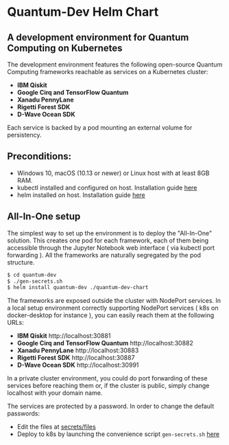 # Quantum-Dev Helm Chart

## A development environment for Quantum Computing on Kubernetes

The development environment features the following open-source Quantum Computing frameworks reachable as services on a Kubernetes cluster:

* **IBM Qiskit**
* **Google Cirq and TensorFlow Quantum**
* **Xanadu PennyLane**
* **Rigetti Forest SDK**
* **D-Wave Ocean SDK**

Each service is backed by a pod mounting an external volume for persistency.

## Preconditions:

* Windows 10, macOS (10.13 or newer) or Linux host with at least 8GB RAM.
* kubectl installed and configured on host. Installation guide [here](https://kubernetes.io/docs/tasks/tools/install-kubectl/)
* helm installed on host. Installation guide [here](https://helm.sh/docs/intro/install/)

## All-In-One setup

The simplest way to set up the environment is to deploy the "All-In-One" solution. This creates one pod for each framework, each of them being accessible through the Jupyter Notebook web interface ( via kubectl port forwarding ). 
All the frameworks are naturally segregated by the pod structure. 

```sh
$ cd quantum-dev
$ ./gen-secrets.sh
$ helm install quantum-dev ./quantum-dev-chart
```

The frameworks are exposed outside the cluster with NodePort services. In a local setup environment correctly supporting NodePort services ( k8s on docker-desktop for instance ), you can easily reach them at the following URLs:

* **IBM Qiskit** http://localhost:30881 
* **Google Cirq and TensorFlow Quantum** http://localhost:30882
* **Xanadu PennyLane** http://localhost:30883
* **Rigetti Forest SDK** http://localhost:30887
* **D-Wave Ocean SDK** http://localhost:30991

In a private cluster environment, you could do port forwarding of these services before reaching them or, if the cluster is public, simply change localhost with your domain name.

The services are protected by a password. In order to change the default passwords:
- Edit the files at [secrets/files](secrets/files)
- Deploy to k8s by launching the convenience script `gen-secrets.sh` [here](secrets/gen-secrets.sh)
